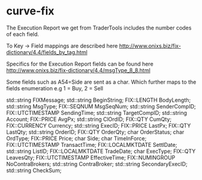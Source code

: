 # curve-fix

The Execution Report we get from TraderTools includes the number codes of each field.

To Key -> Field mappings are described here http://www.onixs.biz/fix-dictionary/4.4/fields_by_tag.html

Specifics for the Execution Report fields can be found here http://www.onixs.biz/fix-dictionary/4.4/msgType_8_8.html

Some fields such as A54=Side are sent as a char. Which further maps to the fields enumeration e.g 1 = Buy, 2 = Sell


std::string FIXMessage;
    std::string BeginString;
    FIX::LENGTH  BodyLength;
    std::string MsgType;
    FIX::SEQNUM MsgSeqNum;
    std::string SenderCompID;
    FIX::UTCTIMESTAMP SendingTime;
    std::string TargetCompID;
    std::string Account;
    FIX::PRICE AvgPx;
    std::string ClOrdID;
    FIX::QTY CumQty;
    FIX::CURRENCY Currency;
    std::string ExecID;
    FIX::PRICE LastPx;
    FIX::QTY LastQty;
    std::string OrderID;
    FIX::QTY OrderQty;
    char OrderStatus;
    char OrdType;
    FIX::PRICE  Price;
    char Side;
    char TimeInForce;
    FIX::UTCTIMESTAMP TransactTime;
    FIX::LOCALMKTDATE SettlDate;
    std::string ListID;
    FIX::LOCALMKTDATE TradeDate;
    char ExecType;
    FIX::QTY LeavesQty;
    FIX::UTCTIMESTAMP EffectiveTime;
    FIX::NUMINGROUP NoContraBrokers;
    std::string ContraBroker;
    std::string SecondaryExecID;
    std::string CheckSum;
